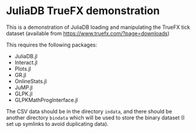 JuliaDB TrueFX demonstration
============================

This is a demonstration of JuliaDB loading and manipulating the TrueFX tick dataset (available from https://www.truefx.com/?page=downloads)

This requires the following packages:
 - JuliaDB.jl
 - Interact.jl
 - Plots.jl
 - GR.jl
 - OnlineStats.jl
 - JuMP.jl
 - GLPK.jl
 - GLPKMathProgInterface.jl

The CSV data should be in the directory `indata`, and there should be another directory `bindata` which will be used to store the binary dataset (I set up symlinks to avoid duplicating data).

